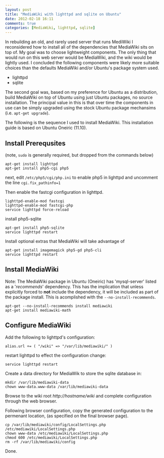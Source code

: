 ```yaml
---
layout: post
title: "MediaWiki with lighttpd and sqlite on Ubuntu"
date: 2012-02-18 16:11
comments: true
categories: [MediaWiki, lighttpd, sqlite]
---
```

In rebuilding an old, and rarely used server that runs MediWiki I
reconsidered how to install all of the dependencies that MediaWiki
sits on top of.  My goal was to choose lightweight components.  The
only thing that would run on this web server would be MediaWiki, and
the wiki would be lightly used.  I concluded the following components
were likely more suitable choices than the defaults MediaWiki and/or
Ubuntu's package system used.

* lighttpd
* sqlite

<!-- more -->

The second goal was, based on my preference for Ubuntu as a
distribution, build MediaWiki on top of Ubuntu using just Ubuntu
packages, no source installation.  The principal value in this is that
over time the components in use can be simply upgraded using the stock
Ubuntu package mechansims (i.e. `apt-get upgrade`).

The following is the sequence I used to install MediaWiki.  This
installation guide is based on Ubuntu Oneiric (11.10).

## Install Prerequsites
(note, `sudo` is generally required, but dropped from the commands below)
```
apt-get install lighttpd
apt-get install php5-cgi php5
```
next, edit `/etc/php5/cgi/php.ini` to enable php5 in lighttpd and
uncomment the line `cgi.fix_pathinfo=1`

Then enable the fastcgi configuration in lighttpd.
```
lighttpd-enable-mod fastcgi
lighttpd-enable-mod fastcgi-php
service lighttpd force-reload
```
install php5-sqlite
```
apt-get install php5-sqlite
service lighttpd restart
```
Install optional extras that MediaWiki will take advantage of
```
apt-get install imagemagick php5-gd php5-cli
service lighttpd restart
```

## Install MediaWiki

Note:  The MediaWiki package in Ubuntu (Oneiric) has 'mysql-server'
listed as a '_recommends_' dependency.  This has the implication that
unless explicitly forced to **not** include the dependency, it will be
included as part of the package install.  This is acomplished with the
`--no-install-recommends`. 

```
apt-get --no-install-recommends install mediawiki
apt-get install mediawiki-math
```

## Configure MediaWiki

Add the following to lighttpd's configuration:
```
alias.url += ( "/wiki" => "/var/lib/mediawiki/" )
```
restart lighttpd to effect the configuration change:
```
service lighttpd restart
```
Create a data directory for MediaWik to store the sqlite database in:
```
mkdir /var/lib/mediawiki-data
chown www-data.www-data /var/lib/mediawiki-data
```
Browse to the wiki root _http://hostname/wiki_ and complete
configuration through the web browser.

Following browser configuration, copy the generated configuration to
the permenant location, (as specified on the final browser page).
```
cp /var/lib/mediawiki/config/LocalSettings.php /etc/mediawiki/LocalSettings.php
chown www-data /etc/mediawiki/LocalSettings.php
chmod 600 /etc/mediawiki/LocalSettings.php
rm -rf /var/lib/mediawiki/config
```
Done.
